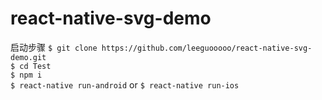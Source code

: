 # react-native-svg-demo

启动步骤
`$ git clone https://github.com/leeguooooo/react-native-svg-demo.git`  
`$ cd Test`  
`$ npm i`  
`$ react-native run-android` or `$ react-native run-ios`  
